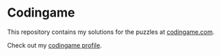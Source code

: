 Codingame
=========

This repository contains my solutions for the puzzles at [codingame.com](https://www.codingame.com/servlet/urlinvite?u=1350791).

Check out my [codingame profile](https://www.codingame.com/profile/543a72e06eed44f1542e3cdbbe9db1a91970531).
